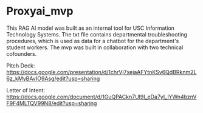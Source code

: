 # Proxyai_mvp
This RAG AI model was built as an internal tool for USC Information Technology Systems. The txt file contains departmental troubleshooting procedures, which is used as data for a chatbot for the department's student workers. The mvp was built in collaboration with two technical cofounders. 

Pitch Deck: https://docs.google.com/presentation/d/1chrVj7xejaAFYtnKSv6QdBRknm2L6z_kMyBAvIO9Asg/edit?usp=sharing

Letter of Intent: https://docs.google.com/document/d/1GuQPACkn7Ul9I_eDa7yI_lYWn4bznVF9F4MLTQV99N8/edit?usp=sharing
